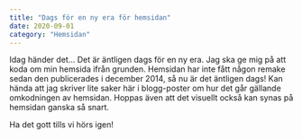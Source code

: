 ```yaml
---
title: "Dags för en ny era för hemsidan"
date: 2020-09-01
category: "Hemsidan"
---
```


Idag händer det... Det är äntligen dags för en ny era. Jag ska ge mig på att koda om min hemsida ifrån grunden. 
Hemsidan har inte fått någon remake sedan den publicerades i december 2014, så nu är det äntligen dags!
Kan hända att jag skriver lite saker här i blogg-poster om hur det går gällande omkodningen av hemsidan. 
Hoppas även att det visuellt också kan synas på hemsidan ganska så snart. 

Ha det gott tills vi hörs igen!
